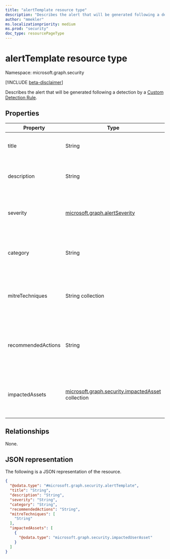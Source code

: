```yaml
---
title: "alertTemplate resource type"
description: "Describes the alert that will be generated following a detection"
author: "mmekler"
ms.localizationpriority: medium
ms.prod: "security"
doc_type: resourcePageType
---
```


# alertTemplate resource type

Namespace: microsoft.graph.security

[!INCLUDE [beta-disclaimer](../../includes/beta-disclaimer.md)]

Describes the alert that will be generated following a detection by a [Custom Detection Rule](../resources/security-detectionrule.md).

## Properties

| Property           | Type                                                                                        | Description                                                                                             |
|--------------------|---------------------------------------------------------------------------------------------|---------------------------------------------------------------------------------------------------------|
| title              | String                                                                                      | Name of the alert triggered by the custom detection rule.                                               |
| description        | String                                                                                      | Description of the alert triggered by the custom detection rule.                                        |
| severity           | [microsoft.graph.alertSeverity](../resources/enums.md#alertseverity-values)                 | Severity assigned to the alert triggered by the custom detection rule.                                  |
| category           | String                                                                                      | Category assigned to the alert triggered by the custom detection rule.                                  |
| mitreTechniques    | String collection                                                                           | MITRE technique assigned to the alert triggered by the custom detection rule.                           |
| recommendedActions | String                                                                                      | Recommended actions to mitigate the threat related to the alert triggered by the custom detection rule. |
| impactedAssets     | [microsoft.graph.security.impactedAsset](../resources/security-impactedasset.md) collection | Which asset or assets were impacted based on the alert triggered by the custom detection rule.          |


## Relationships
None.

## JSON representation
The following is a JSON representation of the resource.
<!-- {
  "blockType": "resource",
  "@odata.type": "microsoft.graph.security.alertTemplate"
}
-->
``` json
{
  "@odata.type": "#microsoft.graph.security.alertTemplate",
  "title": "String",
  "description": "String",
  "severity": "String",
  "category": "String",
  "recommendedActions": "String",
  "mitreTechniques": [
    "String"
  ],
  "impactedAssets": [
    {
      "@odata.type": "microsoft.graph.security.impactedUserAsset"
    }
  ]
}
```

